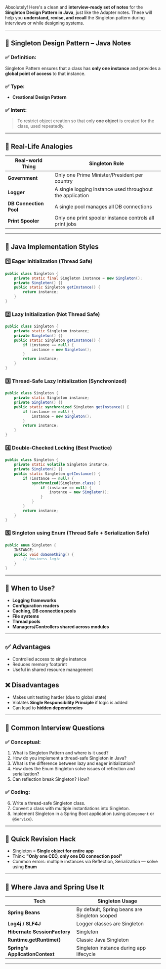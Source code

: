 Absolutely! Here's a clean and **interview-ready set of notes** for the **Singleton Design Pattern in Java**, just like the Adapter notes. These will help you **understand, revise, and recall** the Singleton pattern during interviews or while designing systems.

---

## 🧠 **Singleton Design Pattern – Java Notes**

### ✅ Definition:
Singleton Pattern ensures that a class has **only one instance** and provides a **global point of access** to that instance.

### ✅ Type:
- **Creational Design Pattern**

### ✅ Intent:
> To restrict object creation so that only **one object** is created for the class, used repeatedly.

---

## 🔌 **Real-Life Analogies**
| Real-world Thing      | Singleton Role                                                               |
|-----------------------|------------------------------------------------------------------------------|
| **Government**        | Only one Prime Minister/President per country                                |
| **Logger**            | A single logging instance used throughout the application                    |
| **DB Connection Pool**| A single pool manages all DB connections                                     |
| **Print Spooler**     | Only one print spooler instance controls all print jobs                      |

---

## 🧩 **Java Implementation Styles**

### 1️⃣ Eager Initialization (Thread Safe)
```java
public class Singleton {
    private static final Singleton instance = new Singleton();
    private Singleton() {}
    public static Singleton getInstance() {
        return instance;
    }
}
```

### 2️⃣ Lazy Initialization (Not Thread Safe)
```java
public class Singleton {
    private static Singleton instance;
    private Singleton() {}
    public static Singleton getInstance() {
        if (instance == null) {
            instance = new Singleton();
        }
        return instance;
    }
}
```

### 3️⃣ Thread-Safe Lazy Initialization (Synchronized)
```java
public class Singleton {
    private static Singleton instance;
    private Singleton() {}
    public static synchronized Singleton getInstance() {
        if (instance == null) {
            instance = new Singleton();
        }
        return instance;
    }
}
```

### 4️⃣ Double-Checked Locking (Best Practice)
```java
public class Singleton {
    private static volatile Singleton instance;
    private Singleton() {}
    public static Singleton getInstance() {
        if (instance == null) {
            synchronized(Singleton.class) {
                if (instance == null) {
                    instance = new Singleton();
                }
            }
        }
        return instance;
    }
}
```

### 5️⃣ Singleton using Enum (Thread Safe + Serialization Safe)
```java
public enum Singleton {
    INSTANCE;
    public void doSomething() {
        // business logic
    }
}
```

---

## 🔁 When to Use?
- **Logging frameworks**
- **Configuration readers**
- **Caching, DB connection pools**
- **File systems**
- **Thread pools**
- **Managers/Controllers shared across modules**

---

## ✅ Advantages
- Controlled access to single instance
- Reduces memory footprint
- Useful in shared resource management

## ❌ Disadvantages
- Makes unit testing harder (due to global state)
- Violates **Single Responsibility Principle** if logic is added
- Can lead to **hidden dependencies**

---

## 🧪 Common Interview Questions

### ✅ Conceptual:
1. What is Singleton Pattern and where is it used?
2. How do you implement a thread-safe Singleton in Java?
3. What is the difference between lazy and eager initialization?
4. How does the Enum Singleton solve issues of reflection and serialization?
5. Can reflection break Singleton? How?

### ✅ Coding:
6. Write a thread-safe Singleton class.
7. Convert a class with multiple instantiations into Singleton.
8. Implement Singleton in a Spring Boot application (using `@Component` or `@Service`).

---

## 🔁 Quick Revision Hack

- Singleton = **Single object for entire app**
- Think: **"Only one CEO, only one DB connection pool"**
- Common errors: multiple instances via Reflection, Serialization — solve using **Enum**

---

## 🌱 Where Java and Spring Use It

| Tech | Singleton Usage |
|------|------------------|
| **Spring Beans** | By default, Spring beans are Singleton scoped |
| **Log4j / SLF4J** | Logger classes are Singleton |
| **Hibernate SessionFactory** | Singleton |
| **Runtime.getRuntime()** | Classic Java Singleton |
| **Spring's ApplicationContext** | Singleton instance during app lifecycle |

---
